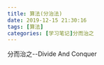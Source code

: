```yaml
---
title: 算法(分治法)
date: 2019-12-15 21:30:16
tags: [算法]
categories: [学习笔记]分而治之
---
```


分而治之--Divide And  Conquer

<!--more-->





   

